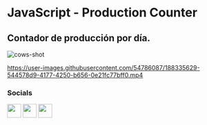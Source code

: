 <h1> JavaScript - Production Counter </h1>
<h2> Contador de producción por día. </h1>

![cows-shot](https://user-images.githubusercontent.com/54786087/188335680-7cb392d1-38e8-4b96-abca-4f968bb6d510.png)

https://user-images.githubusercontent.com/54786087/188335629-544578d9-4177-4250-b656-0e21fc77bff0.mp4

### Socials

<p align="left"> 
<a href="https://www.instagram.com/devgus_/" target="_blank" rel="noreferrer"><img src="https://raw.githubusercontent.com/danielcranney/readme-generator/main/public/icons/socials/instagram.svg" width="32" height="32" /></a>
<a href="https://www.linkedin.com/in/gustavo-varela/" target="_blank" rel="noreferrer"><img src="https://www.src.org/image/linkedin-blue.png" width="32" height="32" /></a>
<a href="https://www.github.com/gusti95varela" target="_blank" rel="noreferrer"><img src="https://raw.githubusercontent.com/danielcranney/readme-generator/main/public/icons/socials/github.svg" width="32" height="32" /></a>
</p>


